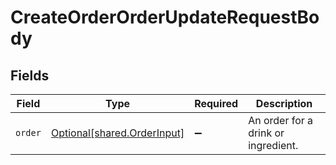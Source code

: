 # CreateOrderOrderUpdateRequestBody


## Fields

| Field                                                            | Type                                                             | Required                                                         | Description                                                      |
| ---------------------------------------------------------------- | ---------------------------------------------------------------- | ---------------------------------------------------------------- | ---------------------------------------------------------------- |
| `order`                                                          | [Optional[shared.OrderInput]](../../models/shared/orderinput.md) | :heavy_minus_sign:                                               | An order for a drink or ingredient.                              |